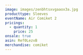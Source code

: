 ```yaml
---
image: images/zenbhtsxvgaaox3a.jpg
producttype: Sleeves
eventName: Air Comiket 2
pricings:
  - quantity: 1
    price: 25
onsale: true
asin: Ref0LezvB
merchandise: comiket
---
```

